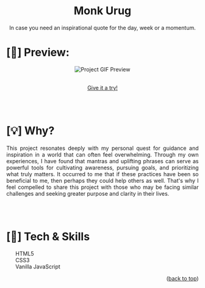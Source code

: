 <a name="readme-top"></a>

<h1 align="center">
<br>Monk Urug
</h1>
<p align="center">
In case you need an inspirational quote for the day, week or a momentum.
</p>

# [:telescope:] Preview:

<div align="center">
 <img src="https://user-images.githubusercontent.com/92126792/211389878-8caa1134-d1d9-4a45-8595-e4a14ef3e9e6.gif" alt="Project GIF Preview" />
</div>

<br>

<p align="center">
<a href="https://maztt.github.io/monk-urug/" target="_blank">
Give it a try!
</a>
</p>

<br>
<br>

# [:bulb:] Why?

<p align="justify">
This project resonates deeply with my personal quest for guidance and inspiration in a world that can often feel overwhelming. Through my own experiences, I have found that mantras and uplifting phrases can serve as powerful tools for cultivating awareness, pursuing goals, and prioritizing what truly matters. It occurred to me that if these practices have been so beneficial to me, then perhaps they could help others as well. That's why I feel compelled to share this project with those who may be facing similar challenges and seeking greater purpose and clarity in their lives.
</p>

<br>
<br>

# [:wrench:] Tech & Skills

<ul style="list-style-type: none;">
<li> HTML5
<li> CSS3
<li> Vanilla JavaScript
</ul>

<p align="right">(<a href="#readme-top">back to top</a>)</p>
